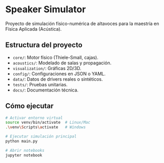 # Speaker Simulator

Proyecto de simulación físico-numérica de altavoces para la maestría en Física Aplicada (Acústica).

## Estructura del proyecto

- `core/`: Motor físico (Thiele-Small, cajas).
- `acoustics/`: Modelado de salas y propagación.
- `visualization/`: Gráficas 2D/3D.
- `config/`: Configuraciones en JSON o YAML.
- `data/`: Datos de drivers reales o sintéticos.
- `tests/`: Pruebas unitarias.
- `docs/`: Documentación técnica.

## Cómo ejecutar

```bash
# Activar entorno virtual
source venv/bin/activate  # Linux/Mac
.\venv\Scripts\activate   # Windows

# Ejecutar simulación principal
python main.py

# Abrir notebooks
jupyter notebook
